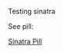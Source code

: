 Testing sinatra

See pill:

[Sinatra Pill](https://github.com/makersacademy/course/blob/master/pills/sinatra_1.md)